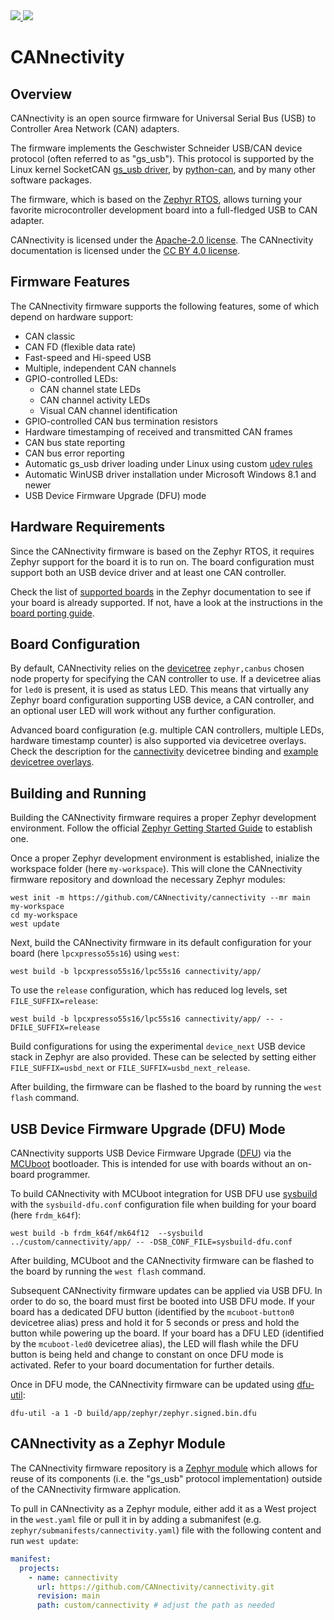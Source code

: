 <a href="https://github.com/CANnectivity/cannectivity/actions/workflows/build.yml?query=branch%3Amain">
   <img src="https://github.com/CANnectivity/cannectivity/actions/workflows/build.yml/badge.svg">
</a>
<a href="https://github.com/CANnectivity/cannectivity/actions/workflows/docs.yml?query=branch%3Amain">
   <img src="https://github.com/CANnectivity/cannectivity/actions/workflows/docs.yml/badge.svg">
</a>

# CANnectivity

## Overview

CANnectivity is an open source firmware for Universal Serial Bus (USB) to Controller Area Network
(CAN) adapters.

The firmware implements the Geschwister Schneider USB/CAN device protocol (often referred to as
"gs_usb").  This protocol is supported by the Linux kernel SocketCAN [gs_usb
driver](https://git.kernel.org/pub/scm/linux/kernel/git/torvalds/linux.git/tree/drivers/net/can/usb/gs_usb.c),
by [python-can](https://python-can.readthedocs.io/en/stable/interfaces/gs_usb.html), and by many
other software packages.

The firmware, which is based on the [Zephyr RTOS](https://www.zephyrproject.org), allows turning
your favorite microcontroller development board into a full-fledged USB to CAN adapter.

CANnectivity is licensed under the [Apache-2.0 license](LICENSE). The CANnectivity documentation is
licensed under the [CC BY 4.0 license](doc/LICENSE).

## Firmware Features

The CANnectivity firmware supports the following features, some of which depend on hardware support:

- CAN classic
- CAN FD (flexible data rate)
- Fast-speed and Hi-speed USB
- Multiple, independent CAN channels
- GPIO-controlled LEDs:
  - CAN channel state LEDs
  - CAN channel activity LEDs
  - Visual CAN channel identification
- GPIO-controlled CAN bus termination resistors
- Hardware timestamping of received and transmitted CAN frames
- CAN bus state reporting
- CAN bus error reporting
- Automatic gs_usb driver loading under Linux using custom [udev rules](99-cannectivity.rules)
- Automatic WinUSB driver installation under Microsoft Windows 8.1 and newer
- USB Device Firmware Upgrade (DFU) mode

## Hardware Requirements

Since the CANnectivity firmware is based on the Zephyr RTOS, it requires Zephyr support for the
board it is to run on. The board configuration must support both an USB device driver and at least
one CAN controller.

Check the list of [supported boards](https://docs.zephyrproject.org/latest/boards/index.html) in the
Zephyr documentation to see if your board is already supported. If not, have a look at the
instructions in the [board porting
guide](https://docs.zephyrproject.org/latest/hardware/porting/board_porting.html).

## Board Configuration

By default, CANnectivity relies on the
[devicetree](https://docs.zephyrproject.org/latest/build/dts/index.html) `zephyr,canbus` chosen node
property for specifying the CAN controller to use. If a devicetree alias for `led0` is present, it
is used as status LED. This means that virtually any Zephyr board configuration supporting USB
device, a CAN controller, and an optional user LED will work without any further configuration.

Advanced board configuration (e.g. multiple CAN controllers, multiple LEDs, hardware timestamp
counter) is also supported via devicetree overlays. Check the description for the
[cannectivity](app/dts/bindings/cannectivity.yaml) devicetree binding and [example devicetree
overlays](app/boards).

## Building and Running

Building the CANnectivity firmware requires a proper Zephyr development environment. Follow the
official [Zephyr Getting Started
Guide](https://docs.zephyrproject.org/latest/getting_started/index.html) to establish one.

Once a proper Zephyr development environment is established, inialize the workspace folder (here
`my-workspace`). This will clone the CANnectivity firmware repository and download the necessary
Zephyr modules:

```shell
west init -m https://github.com/CANnectivity/cannectivity --mr main my-workspace
cd my-workspace
west update
```

Next, build the CANnectivity firmware in its default configuration for your board (here
`lpcxpresso55s16`) using `west`:

```shell
west build -b lpcxpresso55s16/lpc55s16 cannectivity/app/
```

To use the `release` configuration, which has reduced log levels, set `FILE_SUFFIX=release`:

```shell
west build -b lpcxpresso55s16/lpc55s16 cannectivity/app/ -- -DFILE_SUFFIX=release
```

Build configurations for using the experimental `device_next` USB device stack in Zephyr are also
provided. These can be selected by setting either `FILE_SUFFIX=usbd_next` or
`FILE_SUFFIX=usbd_next_release`.

After building, the firmware can be flashed to the board by running the `west flash` command.

## USB Device Firmware Upgrade (DFU) Mode

CANnectivity supports USB Device Firmware Upgrade
([DFU](https://docs.zephyrproject.org/latest/services/device_mgmt/dfu.html)) via the
[MCUboot](https://www.trustedfirmware.org/projects/mcuboot/) bootloader. This is intended for use
with boards without an on-board programmer.

To build CANnectivity with MCUboot integration for USB DFU use
[sysbuild](https://docs.zephyrproject.org/latest/build/sysbuild/index.html) with the
`sysbuild-dfu.conf` configuration file when building for your board (here `frdm_k64f`):

```shell
west build -b frdm_k64f/mk64f12  --sysbuild ../custom/cannectivity/app/ -- -DSB_CONF_FILE=sysbuild-dfu.conf
```

After building, MCUboot and the CANnectivity firmware can be flashed to the board by running the
`west flash` command.

Subsequent CANnectivity firmware updates can be applied via USB DFU. In order to do so, the board
must first be booted into USB DFU mode. If your board has a dedicated DFU button (identified by the
`mcuboot-button0` devicetree alias) press and hold it for 5 seconds or press and hold the button
while powering up the board. If your board has a DFU LED (identified by the `mcuboot-led0`
devicetree alias), the LED will flash while the DFU button is being held and change to constant on
once DFU mode is activated. Refer to your board documentation for further details.

Once in DFU mode, the CANnectivity firmware can be updated using
[dfu-util](https://dfu-util.sourceforge.net/):

```shell
dfu-util -a 1 -D build/app/zephyr/zephyr.signed.bin.dfu
```

## CANnectivity as a Zephyr Module

The CANnectivity firmware repository is a [Zephyr
module](https://docs.zephyrproject.org/latest/develop/modules.html) which allows for reuse of its
components (i.e. the "gs_usb" protocol implementation) outside of the CANnectivity firmware
application.

To pull in CANnectivity as a Zephyr module, either add it as a West project in the `west.yaml` file
or pull it in by adding a submanifest (e.g. `zephyr/submanifests/cannectivity.yaml`) file with the
following content and run `west update`:

```yaml
manifest:
  projects:
    - name: cannectivity
      url: https://github.com/CANnectivity/cannectivity.git
      revision: main
      path: custom/cannectivity # adjust the path as needed
```
